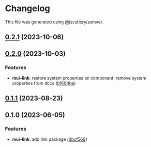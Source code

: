 # Changelog

This file was generated using [@jscutlery/semver](https://github.com/jscutlery/semver).

## [0.2.1](https://github.com/Availity/element/compare/@availity/mui-link@0.2.0...@availity/mui-link@0.2.1) (2023-10-06)

## [0.2.0](https://github.com/Availity/element/compare/@availity/mui-link@0.1.1...@availity/mui-link@0.2.0) (2023-10-03)

### Features

- **mui-link:** restore system properties on component, remove system properties from docs ([bf864ba](https://github.com/Availity/element/commit/bf864babcb61486da55923af65038aeadce7781e))

## [0.1.1](https://github.com/Availity/element/compare/@availity/mui-link@0.1.0...@availity/mui-link@0.1.1) (2023-08-23)

## 0.1.0 (2023-06-05)

### Features

- **mui-link:** add link package ([dbcf569](https://github.com/Availity/element/commit/dbcf569191cd0525b2c474eab0d2b487feb473ee))
